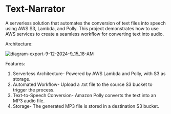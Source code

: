 # Text-Narrator

A serverless solution that automates the conversion of text files into speech using AWS S3, Lambda, and Polly. This project demonstrates how to use AWS services to create a seamless workflow for converting text into audio.

Architecture:


![diagram-export-9-12-2024-9_15_18-AM](https://github.com/user-attachments/assets/41787036-cefd-4fc1-a5a8-b5baa20dcf19)

Features:

1. Serverless Architecture- Powered by AWS Lambda and Polly, with S3 as storage.
2. Automated Workflow- Upload a .txt file to the source S3 bucket to trigger the process.
3. Text-to-Speech Conversion- Amazon Polly converts the text into an MP3 audio file.
4. Storage- The generated MP3 file is stored in a destination S3 bucket.
